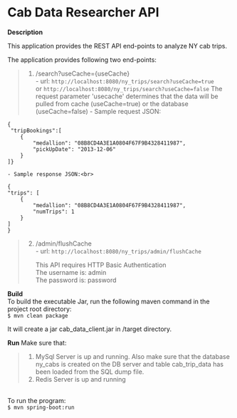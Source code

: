 # Cab Data Researcher API
__Description__

This application provides the REST API end-points to analyze NY cab trips.<br>

The application provides following two end-points:<br>
 > 1. /search?useCache={useCache}<br>
 	- url: ``http://localhost:8080/ny_trips/search?useCache=true``<br>
 	or
 		``http://localhost:8080/ny_trips/search?useCache=false``
 	The request parameter 'usecache' determines that the data will be pulled from cache (useCache=true) or the database (useCache=false)
 	- Sample request JSON:<br>
 	
```
{
 "tripBookings":[
    {
        "medallion": "08B8CD4A3E1A0804F67F9B4328411987",
        "pickUpDate": "2013-12-06"
    }
]}

```
 	- Sample response JSON:<br>
	
```
{
"trips": [
    {
        "medallion": "08B8CD4A3E1A0804F67F9B4328411987",
        "numTrips": 1
    }
]
}
```
	
 > 2. /admin/flushCache<br>
 	- url: ``http://localhost:8080/ny_trips/admin/flushCache``
 	<p>
 	This API requires HTTP Basic Authentication<br>
 	The username is: admin<br>
 	The password is: password
 	</p>

__Build__
<br>To build the executable Jar, run the following maven command in the project root directory:<br>
``$ mvn clean package``

It will create a jar cab_data_client.jar in <project root>/target directory.<br>

__Run__
Make sure that:
> 1. MySql Server is up and running. Also make sure that the database ny_cabs is created on the DB server and table cab_trip_data has been loaded from the SQL dump file.
> 2. Redis Server is up and running

<br>To run the program:<br>
``$ mvn spring-boot:run``
